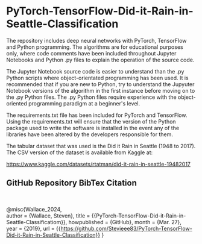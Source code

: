 # PyTorch-TensorFlow-Did-it-Rain-in-Seattle-Classification

The repository includes deep neural networks with PyTorch, TensorFlow and Python programming. The algorithms are for educational purposes only, where code comments have been included throughout Jupyter Notebooks and Python .py files to explain the operation of the source code.

The Jupyter Notebook source code is easier to understand than the .py Python scripts where object-orientated programming has been used. It is recommended that if you are new to Python, try to understand the Jupyuter Notebook versions of the algorithm in the first instance before moving on to the .py Python files. The .py Python files require experience with the object-oriented programming paradigm at a beginner's level.

The requirements.txt file has been included for PyTorch and TensorFlow. Using the requirements.txt will ensure that the version of the Python package used to write the software is installed in the event any of the libraries have been altered by the developers responsible for them.

The tabular dataset that was used is the Did it Rain in Seattle (1948 to 2017). The CSV version of the dataset is available from Kaggle at:

https://www.kaggle.com/datasets/rtatman/did-it-rain-in-seattle-19482017

## GitHub Repository BibTex Citation

<br>

  @misc{Wallace_2024,  
  author = {Wallace, Steven},
  title = {{PyTorch-TensorFlow-Did-it-Rain-in-Seattle-Classificatiom}},
  howpublished = {GitHub},
  month = {Mar. 27},   
  year = {2019},
  url = {{https://github.com/Stevieee83/PyTorch-TensorFlow-Did-it-Rain-in-Seattle-Classification}}
  }

